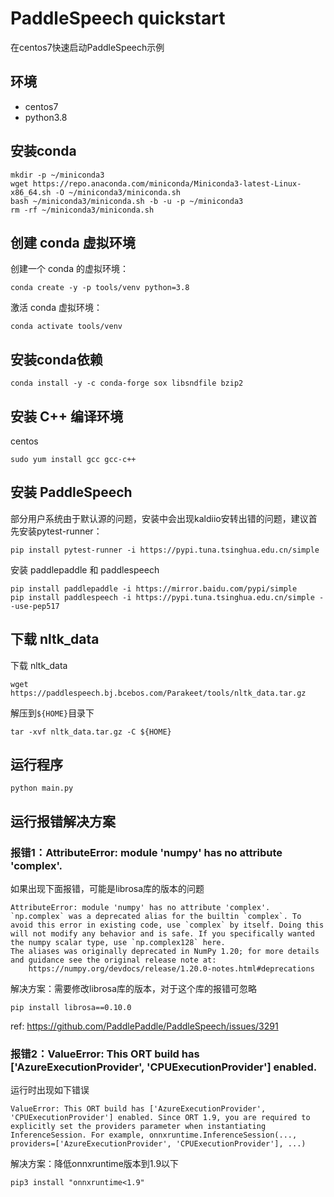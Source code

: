 # PaddleSpeech quickstart

在centos7快速启动PaddleSpeech示例

## 环境

- centos7
- python3.8

## 安装conda

```
mkdir -p ~/miniconda3
wget https://repo.anaconda.com/miniconda/Miniconda3-latest-Linux-x86_64.sh -O ~/miniconda3/miniconda.sh
bash ~/miniconda3/miniconda.sh -b -u -p ~/miniconda3
rm -rf ~/miniconda3/miniconda.sh
```

## 创建 conda 虚拟环境

创建一个 conda 的虚拟环境：

```
conda create -y -p tools/venv python=3.8
```

激活 conda 虚拟环境：

```
conda activate tools/venv
```

## 安装conda依赖

```
conda install -y -c conda-forge sox libsndfile bzip2
```

## 安装 C++ 编译环境

centos

```
sudo yum install gcc gcc-c++
```


## 安装 PaddleSpeech

部分用户系统由于默认源的问题，安装中会出现kaldiio安转出错的问题，建议首先安装pytest-runner：

```
pip install pytest-runner -i https://pypi.tuna.tsinghua.edu.cn/simple 
```

安装 paddlepaddle 和 paddlespeech

```
pip install paddlepaddle -i https://mirror.baidu.com/pypi/simple
pip install paddlespeech -i https://pypi.tuna.tsinghua.edu.cn/simple --use-pep517
```

## 下载 nltk_data

下载 nltk_data

```
wget https://paddlespeech.bj.bcebos.com/Parakeet/tools/nltk_data.tar.gz
```

解压到`${HOME}`目录下

```
tar -xvf nltk_data.tar.gz -C ${HOME}
```

## 运行程序

```
python main.py
```

## 运行报错解决方案

### 报错1：AttributeError: module 'numpy' has no attribute 'complex'.

如果出现下面报错，可能是librosa库的版本的问题

```
AttributeError: module 'numpy' has no attribute 'complex'.
`np.complex` was a deprecated alias for the builtin `complex`. To avoid this error in existing code, use `complex` by itself. Doing this will not modify any behavior and is safe. If you specifically wanted the numpy scalar type, use `np.complex128` here.
The aliases was originally deprecated in NumPy 1.20; for more details and guidance see the original release note at:
    https://numpy.org/devdocs/release/1.20.0-notes.html#deprecations
```

解决方案：需要修改librosa库的版本，对于这个库的报错可忽略

```
pip install librosa==0.10.0
```

ref: https://github.com/PaddlePaddle/PaddleSpeech/issues/3291


### 报错2：ValueError: This ORT build has ['AzureExecutionProvider', 'CPUExecutionProvider'] enabled.

运行时出现如下错误

```
ValueError: This ORT build has ['AzureExecutionProvider', 'CPUExecutionProvider'] enabled. Since ORT 1.9, you are required to explicitly set the providers parameter when instantiating InferenceSession. For example, onnxruntime.InferenceSession(..., providers=['AzureExecutionProvider', 'CPUExecutionProvider'], ...)
```

解决方案：降低onnxruntime版本到1.9以下

```
pip3 install "onnxruntime<1.9"
```
